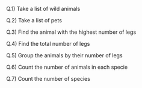 Q.1) Take a list of wild animals

Q.2) Take a list of pets

Q.3) Find the animal with the highest number of legs

Q.4) Find the total number of legs

Q.5) Group the animals by their number of legs

Q.6) Count the number of animals in each specie

Q.7) Count the number of species
